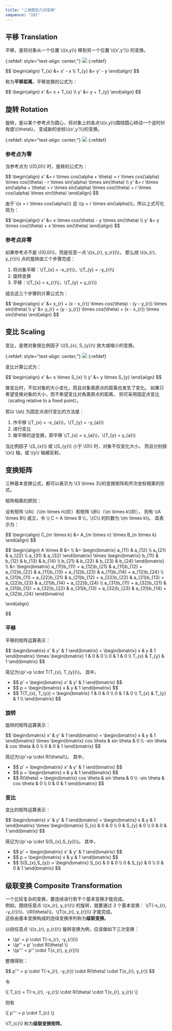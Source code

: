 ```yaml
---
title: "二维图形几何变换"
sequence: "101"
---
```


## 平移 Translation

<p>
平移，是将对象从一个位置 \((x,y)\) 移到另一个位置 \((x',y')\) 的变换。
</p>

{:refdef: style="text-align: center;"}
![](/assets/images/math/geometry/transformation/geometry-2d-translation.svg)
{:refdef}

<div>
$$ \begin{align}
T_{x} &= x' - x \\
T_{y} &= y' - y
\end{align} $$
</div>

称为**平移距离**。平移变换的公式为：

<div>
$$ \begin{align}
x' &= x + T_{x} \\
y' &= y + T_{y}
\end{align} $$
</div>

## 旋转 Rotation

<p>
旋转，是以某个参考点为圆心，将对象上的各点\((x,y)\)围绕圆心转动一个逆时针角度\(\theta\)，
变成新的坐标\((x',y')\)的变换。
</p>

{:refdef: style="text-align: center;"}
![](/assets/images/math/geometry/transformation/geometry-2d-rotate.svg)
{:refdef}

### 参考点为零

<p>
当参考点为 \((0,0)\) 时，旋转的公式为：
</p>

<div>
$$ \begin{align}
x' &= r \times cos(\alpha + \theta) = r \times cos(\alpha) \times cos(\theta) - r \times sin(\alpha) \times sin(\theta) \\
y' &= r \times sin(\alpha + \theta) = r \times sin(\alpha) \times cos(\theta) + r \times cos(\alpha) \times sin(\theta)
\end{align} $$
</div>

<p>
由于 \(x = r \times cos(\alpha)\) 且 \(y = r \times sin(\alpha)\)，所以上式可化简为：
</p>

<div>
$$ \begin{align}
x' &= x \times cos(\theta) - y \times sin(\theta) \\
y' &= y \times cos(\theta) + x \times sin(\theta)
\end{align} $$
</div>

### 参考点非零

<p>
如果参考点不是 \((0,0)\)，而是任意一点 \((x_{r}, y_{r})\)，
那么绕 \((x_{r}, y_{r})\) 点的旋转由三个步骤完成：
</p>

<ol>
    <li>将对象平移：\(T_{x} = -x_{r}\)，\(T_{y} = -y_{r}\)</li>
    <li>旋转变换</li>
    <li>平移：\(T_{x} = x_{r}\)，\(T_{y} = y_{r}\)</li>
</ol>

组合这三个步骤的计算公式为：

<div>
$$ \begin{align}
x' &= x_{r} + (x - x_{r}) \times cos(\theta) - (y - y_{r}) \times sin(\theta) \\
y' &= y_{r} + (y - y_{r}) \times cos(\theta) + (x - x_{r}) \times sin(\theta)
\end{align} $$
</div>

## 变比 Scaling

<p>
变比，是使对象按比例因子 \((S_{x}, S_{y})\) 放大或缩小的变换。
</p>

{:refdef: style="text-align: center;"}
![](/assets/images/math/geometry/transformation/geometry-2d-scaling.svg)
{:refdef}

变比计算公式为：

<div>
$$ \begin{align}
x' &= x \times S_{x} \\
y' &= y \times S_{y}
\end{align} $$
</div>

做变比时，不仅对象的大小变化，而且对象离原点的距离也发生了变化。
如果只希望变换对象的大小，而不希望变比对角离原点的距离，
则可采用固定点变比（scaling relative to a fixed point）。

<p>
若以 \(a\) 为固定点进行变比的方法是：
</p>

<ol>
    <li>作平移 \(T_{x} = -x_{a}\)，\(T_{y} = -y_{a}\)</li>
    <li>进行变比</li>
    <li>做平移的逆变换，即平移 \(T_{x} = x_{a}\)，\(T_{y} = y_{a}\)</li>
</ol>

<p>
当比例因子 \(S_{x}\) 或  \(S_{y}\) 小于 \(0\) 时，对象不仅变化大小，
而且分别按 \(x\) 轴，或 \(y\) 轴被反射。
</p>

## 变换矩阵

<p>
三种基本变换公式，都可以表示为 \(3 \times 3\)的变换矩阵和齐次坐标相乘的形式。
</p>

矩阵相乘的原则：

<p>
设有矩阵 \(A\)（\(m \times n\)阶）和矩阵 \(B\)（\(n \times k\)阶），
则有 \(A \times B\) 成立，令 \( C = A \times B \)，\(C\) 的阶数为 \(m \times k\)。
其表示为：
</p>

<div>
$$ \begin{align}
C_{m \times k} &= A_{m \times n} \times B_{n \times k}
\end{align} $$
</div>

<p>
$$
\begin{align}
A \times B &= \\
 &= 
\begin{bmatrix}
	a_{11} & a_{12} \\
	a_{21} & a_{22} \\
	a_{31} & a_{32}
\end{bmatrix}
\times
\begin{bmatrix}
	b_{11} & b_{12} & b_{13} & b_{14} \\
	b_{21} & b_{22} & b_{23} & b_{24}
\end{bmatrix} \\
 &=
\begin{bmatrix}
	a_{11}b_{11} + a_{12}b_{21} & a_{11}b_{12} + a_{12}b_{22} & a_{11}b_{13} + a_{12}b_{23} & a_{11}b_{14} + a_{12}b_{24} \\
	a_{21}b_{11} + a_{22}b_{21} & a_{21}b_{12} + a_{22}b_{22} & a_{21}b_{13} + a_{22}b_{23} & a_{21}b_{14} + a_{22}b_{24} \\
	a_{31}b_{11} + a_{32}b_{21} & a_{31}b_{12} + a_{32}b_{22} & a_{31}b_{13} + a_{32}b_{23} & a_{31}b_{14} + a_{32}b_{24}
\end{bmatrix}

\end{align}

$$
</p>

### 平移

平移的矩阵运算表示：

<p>
$$
\begin{bmatrix}
	x' & y' & 1
\end{bmatrix}
=
\begin{bmatrix}
	x & y & 1
\end{bmatrix}
\times
\begin{bmatrix}
	1 & 0 & 0 \\
	0 & 1 & 0 \\
	T_{x} & T_{y} & 1
\end{bmatrix}
$$
</p>

<p>
简记为\(p'=p \cdot T(T_{x}, T_{y})\)。
其中，
</p>

<ul>
    <li>
$$
p' = 
\begin{bmatrix}
	x' & y' & 1
\end{bmatrix}
$$
    </li>
    <li>
$$
p = 
\begin{bmatrix}
	x & y & 1
\end{bmatrix}
$$
    </li>
    <li>
$$
T(T_{x}, T_{y}) = 
\begin{bmatrix}
	1 & 0 & 0 \\
	0 & 1 & 0 \\
	T_{x} & T_{y} & 1 \\
\end{bmatrix}
$$
    </li>
</ul>

### 旋转

旋转的矩阵运算表示：

<p>
$$
\begin{bmatrix}
	x' & y' & 1
\end{bmatrix}
=
\begin{bmatrix}
	x & y & 1
\end{bmatrix}
\times
\begin{bmatrix}
	cos \theta & sin \theta & 0 \\
	-sin \theta & cos \theta & 0 \\
	0 & 0 & 1
\end{bmatrix}
$$
</p>

<p>
简记为\(p'=p \cdot R(\theta)\)。
其中，
</p>

<ul>
    <li>
$$
p' = 
\begin{bmatrix}
	x' & y' & 1
\end{bmatrix}
$$
    </li>
    <li>
$$
p = 
\begin{bmatrix}
	x & y & 1
\end{bmatrix}
$$
    </li>
    <li>
$$
R(\theta) = 
\begin{bmatrix}
	cos \theta & sin \theta & 0 \\
	-sin \theta & cos \theta & 0 \\
	0 & 0 & 1
\end{bmatrix}
$$
    </li>
</ul>

### 变比

变比的矩阵运算表示：

<p>
$$
\begin{bmatrix}
	x' & y' & 1
\end{bmatrix}
=
\begin{bmatrix}
	x & y & 1
\end{bmatrix}
\times
\begin{bmatrix}
	S_{x} & 0 & 0 \\
	0 & S_{y} & 0 \\
	0 & 0 & 1
\end{bmatrix}
$$
</p>

<p>
简记为\(p'=p \cdot S(S_{x},S_{y})\)。
其中，
</p>

<ul>
    <li>
$$
p' = 
\begin{bmatrix}
	x' & y' & 1
\end{bmatrix}
$$
    </li>
    <li>
$$
p = 
\begin{bmatrix}
	x & y & 1
\end{bmatrix}
$$
    </li>
    <li>
$$
S(S_{x},S_{y}) = 
\begin{bmatrix}
	S_{x} & 0 & 0 \\
	0 & S_{y} & 0 \\
	0 & 0 & 1
\end{bmatrix}
$$
    </li>
</ul>

## 级联变换 Composite Transformation

<p>
一个比较复杂的变换，要连续进行若干个基本变换才能完成。<br/>
例如，围绕任意点 \((x_{r}, y_{r})\) 的旋转，就要通过 3 个基本变换：
\(T(-x_{r}, -y_{r})\)、\(R(\theta)\)、\(T(x_{r}, y_{r})\) 才能完成。<br/>
这些由基本变换构成的连续变换序列称为<b>级联变换</b>。
</p>

<p>
以绕任意点 \((x_{r}, y_{r})\) 旋转变换为例，应该做如下三次变换：
</p>

<ul>
    <li>\(p' = p \cdot T(-x_{r}, -y_{r})\)</li>
    <li>\(p'' = p' \cdot R(\theta) \)</li>
    <li>\(p''' = p'' \cdot T(x_{r}, y_{r})\)</li>
</ul>



<p>
整理得到：
</p>

<p>
$$
p''' = p \cdot T(-x_{r}, -y_{r}) \cdot R(\theta) \cdot T(x_{r}, y_{r})
$$
</p>

令

<p>
\[
T_{c} = T(-x_{r}, -y_{r}) \cdot R(\theta) \cdot T(x_{r}, y_{r})
\]
</p>

则有

<p>
\[
p''' = p \cdot T_{c}
\]
</p>

<p>
\(T_{c}\) 称为<b>级联变换矩阵</b>。
</p>


